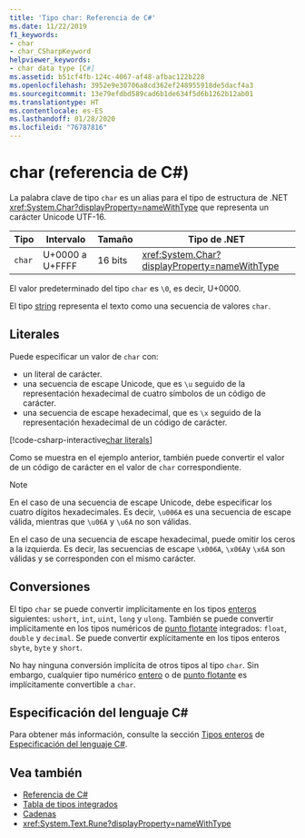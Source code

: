 ```yaml
---
title: 'Tipo char: Referencia de C#'
ms.date: 11/22/2019
f1_keywords:
- char
- char_CSharpKeyword
helpviewer_keywords:
- char data type [C#]
ms.assetid: b51cf4fb-124c-4067-af48-afbac122b228
ms.openlocfilehash: 3952e9e30706a8cd362ef248955918de5dacf4a3
ms.sourcegitcommit: 13e79efdbd589cad6b1de634f5d6b1262b12ab01
ms.translationtype: HT
ms.contentlocale: es-ES
ms.lasthandoff: 01/28/2020
ms.locfileid: "76787816"
---
```

# <a name="char-c-reference"></a>char (referencia de C#)

La palabra clave de tipo `char` es un alias para el tipo de estructura de .NET <xref:System.Char?displayProperty=nameWithType> que representa un carácter Unicode UTF-16.

|Tipo|Intervalo|Tamaño|Tipo de .NET|
|----------|-----------|----------|-------------------------|
|`char`|U+0000 a U+FFFF|16 bits|<xref:System.Char?displayProperty=nameWithType>|

El valor predeterminado del tipo `char` es `\0`, es decir, U+0000.

El tipo [string](reference-types.md#the-string-type) representa el texto como una secuencia de valores `char`.

## <a name="literals"></a>Literales

Puede especificar un valor de `char` con:

- un literal de carácter.
- una secuencia de escape Unicode, que es `\u` seguido de la representación hexadecimal de cuatro símbolos de un código de carácter.
- una secuencia de escape hexadecimal, que es `\x` seguido de la representación hexadecimal de un código de carácter.

[!code-csharp-interactive[char literals](~/samples/csharp/language-reference/builtin-types/CharType.cs#Literals)]

Como se muestra en el ejemplo anterior, también puede convertir el valor de un código de carácter en el valor de `char` correspondiente.

> [!NOTE]
> En el caso de una secuencia de escape Unicode, debe especificar los cuatro dígitos hexadecimales. Es decir, `\u006A` es una secuencia de escape válida, mientras que `\u06A` y `\u6A` no son válidas.
>
> En el caso de una secuencia de escape hexadecimal, puede omitir los ceros a la izquierda. Es decir, las secuencias de escape `\x006A`, `\x06A`y `\x6A` son válidas y se corresponden con el mismo carácter.

## <a name="conversions"></a>Conversiones

El tipo `char` se puede convertir implícitamente en los tipos [enteros](integral-numeric-types.md) siguientes: `ushort`, `int`, `uint`, `long` y `ulong`. También se puede convertir implícitamente en los tipos numéricos de [punto flotante](floating-point-numeric-types.md) integrados: `float`, `double` y `decimal`. Se puede convertir explícitamente en los tipos enteros `sbyte`, `byte` y `short`.

No hay ninguna conversión implícita de otros tipos al tipo `char`. Sin embargo, cualquier tipo numérico [entero](integral-numeric-types.md) o de [punto flotante](floating-point-numeric-types.md) es implícitamente convertible a `char`.

## <a name="c-language-specification"></a>Especificación del lenguaje C#

Para obtener más información, consulte la sección [Tipos enteros](~/_csharplang/spec/types.md#integral-types) de [Especificación del lenguaje C#](~/_csharplang/spec/introduction.md).

## <a name="see-also"></a>Vea también

- [Referencia de C#](../index.md)
- [Tabla de tipos integrados](../keywords/built-in-types-table.md)
- [Cadenas](../../programming-guide/strings/index.md)
- <xref:System.Text.Rune?displayProperty=nameWithType>
